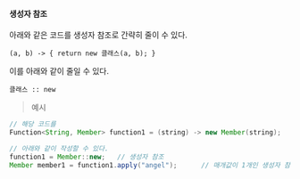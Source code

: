 #### 생성자 참조

아래와 같은 코드를 생성자 참조로 간략히 줄이 수 있다.

`(a, b) -> { return new 클래스(a, b); }`

이를 아래와 같이 줄일 수 있다.

`클래스 :: new`

> 예시

```java
// 해당 코드를
Function<String, Member> function1 = (string) -> new Member(string);

// 아래와 같이 작성할 수 있다.
function1 = Member::new;   // 생성자 참조
Member member1 = function1.apply("angel");      // 매개값이 1개인 생성자 참조
```
